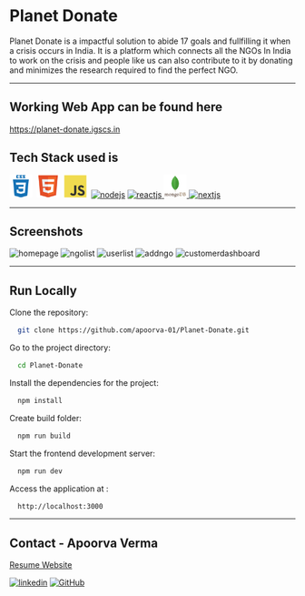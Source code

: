 # Planet Donate
Planet Donate is a impactful solution to abide 17 goals and fullfilling it when a crisis occurs in India. It is a platform which connects all the NGOs In India to work on the crisis and people like us can also contribute to it by donating and minimizes the research required to find the perfect NGO.
<br> 
<hr>

## Working Web App can be found here

https://planet-donate.igscs.in

## Tech Stack used is

 <img src="https://github.com/devicons/devicon/blob/master/icons/css3/css3-plain-wordmark.svg"  title="CSS3" alt="CSS" width="40" height="40"/>&nbsp;
 <img src="https://github.com/devicons/devicon/blob/master/icons/html5/html5-original.svg" title="HTML5" alt="HTML" width="40" height="40"/>&nbsp;
 <img src="https://github.com/devicons/devicon/blob/master/icons/javascript/javascript-original.svg" title="JavaScript" alt="JavaScript" width="40" height="40"/>&nbsp;
 <a href="https://nodejs.org/en" target="_blank"> <img src="https://www.vectorlogo.zone/logos/nodejs/nodejs-icon.svg" alt="nodejs" width="40" height="40"/></a>
 <a href="https://react.dev/" target="_blank"> <img src="https://www.vectorlogo.zone/logos/reactjs/reactjs-icon.svg" alt="reactjs" width="40" height="40"/> </a> 
 <a href="https://www.mongodb.com/" target="_blank"> <img src="https://raw.githubusercontent.com/devicons/devicon/master/icons/mongodb/mongodb-original-wordmark.svg" alt="mongodb" width="40" height="40"/> </a> 
 <a href="https://nextjs.org/" target="_blank" rel="noreferrer"> <img src="https://cdn.worldvectorlogo.com/logos/nextjs-2.svg" alt="nextjs" width="40" height="40"/> </a>

 <hr>

## Screenshots 
![homepage](https://d112y698adiu2z.cloudfront.net/photos/production/software_photos/002/560/087/datas/gallery.jpg)
![ngolist](https://d112y698adiu2z.cloudfront.net/photos/production/software_photos/002/560/088/datas/gallery.jpg)
![userlist](https://d112y698adiu2z.cloudfront.net/photos/production/software_photos/002/560/089/datas/gallery.jpg)
![addngo](https://d112y698adiu2z.cloudfront.net/photos/production/software_photos/002/560/090/datas/gallery.jpg)
![customerdashboard](https://d112y698adiu2z.cloudfront.net/photos/production/software_photos/002/560/091/datas/original.jpeg)

<hr>

## Run Locally
Clone the repository:

```bash
  git clone https://github.com/apoorva-01/Planet-Donate.git
```
Go to the project directory:

```bash
  cd Planet-Donate
```
Install the dependencies for the project:

```bash
  npm install 
```
Create build folder:

```bash
  npm run build
```
Start the frontend development server:

```bash
  npm run dev
```
Access the application at :

```bash
  http://localhost:3000
```


<hr>
  
## Contact - Apoorva Verma

[Resume Website](https://apoorva.igscs.in/)

[![linkedin](https://img.shields.io/badge/Apoorva_Verma-0077B5?style=for-the-badge&logo=linkedin&logoColor=white)](https://www.linkedin.com/in/apoorva-verma-aa045a202/)
[![GitHub](https://img.shields.io/badge/Apoorva_Verma-252525?style=for-the-badge&logo=Github&logoColor=white)](https://github.com/apoorva-01/)
